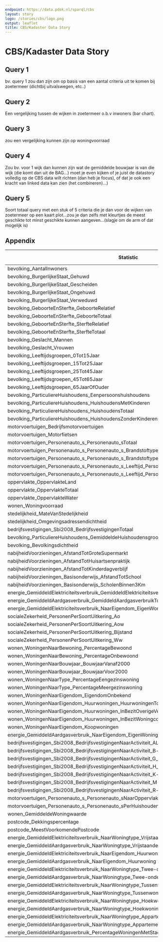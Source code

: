 ```yaml
---
endpoint: https://data.pdok.nl/sparql/cbs
layout: story
logo: /stories/cbs/logo.png
output: leaflet
title: CBS/Kadaster Data Story
---
```


# CBS/Kadaster Data Story

## Query 1

bv. query 1 zou dan zijn om op basis van een aantal criteria uit te
komen bij zoetermeer (dichtbij uitvalswegen, etc..)

## Query 2

Een vergelijking tussen de wijken in zoetermeer o.b.v inwoners (bar
chart).

<div data-query="http://localhost:4000/stories/cbs/#query=prefix+def%3A+%3Chttp%3A%2F%2Fbetalinkeddata.cbs.nl%2Fdef%2F83487NED%23%3E%0Aprefix+dimension%3A+%3Chttp%3A%2F%2Fbetalinkeddata.cbs.nl%2Fdef%2Fdimension%23%3E%0Aprefix+land%3A+%3Chttp%3A%2F%2Fbetalinkeddata.cbs.nl%2Fregios%2F2016%2Fid%2Fland-geografisch%2F%3E%0Aprefix+rdfs%3A+%3Chttp%3A%2F%2Fwww.w3.org%2F2000%2F01%2Frdf-schema%23%3E%0Aprefix+wijk%3A+%3Chttp%3A%2F%2Fbetalinkeddata.cbs.nl%2Fregios%2F2016%2Fid%2Fwijk%2F%3E%0Aselect+%3FregioLabel+%3Finwoners0_14+%3Finwoners15_24+%3Finwoners25_44+%3Finwoners45_64+%3Finwoners65plus+%7B%0A++values+%3Fregio+%7B%0A++++land%3ANL00%0A++++wijk%3AWK063709%0A++++wijk%3AWK063702%0A++++wijk%3AWK063700%0A++++wijk%3AWK063708%0A++++wijk%3AWK063701%0A++++wijk%3AWK063704%0A++++wijk%3AWK063706%0A++++wijk%3AWK063705%0A++++wijk%3AWK063703%0A++%7D%0A++_%3A0+def%3Abevolking_AantalInwoners+%3Ftotaal+%3B+dimension%3Aregio+%3Fregio+.%0A++_%3A1+def%3Abevolking_Leeftijdsgroepen_0Tot15Jaar+%3Fx1+%3B+dimension%3Aregio+%3Fregio+.%0A++_%3A2+def%3Abevolking_Leeftijdsgroepen_15Tot25Jaar+%3Fx2+%3B+dimension%3Aregio+%3Fregio+.%0A++_%3A3+def%3Abevolking_Leeftijdsgroepen_25Tot45Jaar+%3Fx3+%3B+dimension%3Aregio+%3Fregio+.%0A++_%3A4+def%3Abevolking_Leeftijdsgroepen_45Tot65Jaar+%3Fx4+%3B+dimension%3Aregio+%3Fregio+.%0A++_%3A5+def%3Abevolking_Leeftijdsgroepen_65JaarOfOuder+%3Fx5+%3B+dimension%3Aregio+%3Fregio+.%0A++bind(xsd%3Aint(%3Fx1%2Fxsd%3Adouble(%3Ftotaal)*1.0e2)+as+%3Finwoners0_14)%0A++bind(xsd%3Aint(%3Fx2%2Fxsd%3Adouble(%3Ftotaal)*1.0e2)+as+%3Finwoners15_24)%0A++bind(xsd%3Aint(%3Fx3%2Fxsd%3Adouble(%3Ftotaal)*1.0e2)+as+%3Finwoners25_44)%0A++bind(xsd%3Aint(%3Fx4%2Fxsd%3Adouble(%3Ftotaal)*1.0e2)+as+%3Finwoners45_64)%0A++bind(xsd%3Aint(%3Fx5%2Fxsd%3Adouble(%3Ftotaal)*1.0e2)+as+%3Finwoners65plus)%0A++%3Fregio+rdfs%3Alabel+%3FregioLabel%0A%7D%0A&contentTypeConstruct=text%2Fturtle&contentTypeSelect=application%2Fsparql-results%2Bjson&endpoint=https%3A%2F%2Fdata.pdok.nl%2Fsparql%2Fcbs&requestMethod=POST&tabTitle=Query&headers=%7B%7D&outputFormat=gchart&outputSettings=%7B%22chartConfig%22%3A%7B%22options%22%3A%7B%22hAxis%22%3A%7B%22useFormatFromData%22%3Atrue%2C%22viewWindow%22%3Anull%2C%22minValue%22%3Anull%2C%22maxValue%22%3Anull%2C%22viewWindowMode%22%3Anull%7D%2C%22legacyScatterChartLabels%22%3Atrue%2C%22vAxes%22%3A%5B%7B%22useFormatFromData%22%3Atrue%2C%22viewWindow%22%3A%7B%22max%22%3Anull%2C%22min%22%3Anull%7D%2C%22minValue%22%3Anull%2C%22maxValue%22%3Anull%7D%2C%7B%22useFormatFromData%22%3Atrue%2C%22viewWindow%22%3A%7B%22max%22%3Anull%2C%22min%22%3Anull%7D%2C%22minValue%22%3Anull%2C%22maxValue%22%3Anull%7D%5D%2C%22isStacked%22%3Afalse%2C%22booleanRole%22%3A%22certainty%22%2C%22legend%22%3A%22right%22%2C%22width%22%3A600%2C%22height%22%3A371%7D%2C%22state%22%3A%7B%7D%2C%22view%22%3A%7B%22columns%22%3Anull%2C%22rows%22%3Anull%7D%2C%22isDefaultVisualization%22%3Afalse%2C%22chartType%22%3A%22ColumnChart%22%7D%2C%22motionChartState%22%3Anull%7D"
     data-query-output="gchart">
</div>

## Query 3

zou een vergelijking kunnen zijn op woningvoorraad

<div data-query data-query-output="leaflet" data-query-sparql="q3.rq"></div>

## Query 4

Zou bv. voor 1 wijk dan kunnen zijn wat de gemiddelde bouwjaar is van
die wijk (die komt dan uit de BAG...) moet je even kijken of je juist
de datastory volledig op de CBS data wilt richten (dan heb je focus),
of dat je ook een kracht van linked data kan zien (het combineren)…)

<div data-query data-query-output="leaflet" data-query-sparql="q4.rq"></div>

## Query 5

Soort totaal query met een stuk of 5 criteria die je dan voor de
wijken van zoetermeer op een kaart plot…zou je dan zelfs met kleurtjes
de meest geschikte tot minst geschikte kunnen aangeven…(slagje om de
arm of dat mogelijk is)

<div data-query data-query-output="leaflet" data-query-sparql="q5.rq"></div>

## Appendix

<table>
  <thead>
    <tr><th>Statistic</th><th>№ observations</th></tr>
  </thead>
  <tbody>
    <tr><td>bevolking_AantalInwoners</td><td>16194</td></tr>
    <tr><td>bevolking_BurgerlijkeStaat_Gehuwd</td><td>16194</td></tr>
    <tr><td>bevolking_BurgerlijkeStaat_Gescheiden</td><td>16194</td></tr>
    <tr><td>bevolking_BurgerlijkeStaat_Ongehuwd</td><td>16194</td></tr>
    <tr><td>bevolking_BurgerlijkeStaat_Verweduwd</td><td>16194</td></tr>
    <tr><td>bevolking_GeboorteEnSterfte_GeboorteRelatief</td><td>16194</td></tr>
    <tr><td>bevolking_GeboorteEnSterfte_GeboorteTotaal</td><td>16194</td></tr>
    <tr><td>bevolking_GeboorteEnSterfte_SterfteRelatief</td><td>16194</td></tr>
    <tr><td>bevolking_GeboorteEnSterfte_SterfteTotaal</td><td>16194</td></tr>
    <tr><td>bevolking_Geslacht_Mannen</td><td>16194</td></tr>
    <tr><td>bevolking_Geslacht_Vrouwen</td><td>16194</td></tr>
    <tr><td>bevolking_Leeftijdsgroepen_0Tot15Jaar</td><td>16194</td></tr>
    <tr><td>bevolking_Leeftijdsgroepen_15Tot25Jaar</td><td>16194</td></tr>
    <tr><td>bevolking_Leeftijdsgroepen_25Tot45Jaar</td><td>16194</td></tr>
    <tr><td>bevolking_Leeftijdsgroepen_45Tot65Jaar</td><td>16194</td></tr>
    <tr><td>bevolking_Leeftijdsgroepen_65JaarOfOuder</td><td>16194</td></tr>
    <tr><td>bevolking_ParticuliereHuishoudens_Eenpersoonshuishoudens</td><td>16194</td></tr>
    <tr><td>bevolking_ParticuliereHuishoudens_HuishoudensMetKinderen</td><td>16194</td></tr>
    <tr><td>bevolking_ParticuliereHuishoudens_HuishoudensTotaal</td><td>16194</td></tr>
    <tr><td>bevolking_ParticuliereHuishoudens_HuishoudensZonderKinderen</td><td>16194</td></tr>
    <tr><td>motorvoertuigen_Bedrijfsmotorvoertuigen</td><td>16194</td></tr>
    <tr><td>motorvoertuigen_Motorfietsen</td><td>16194</td></tr>
    <tr><td>motorvoertuigen_Personenauto_s_Personenauto_sTotaal</td><td>16194</td></tr>
    <tr><td>motorvoertuigen_Personenauto_s_Personenauto_s_Brandstoftype_Personenauto_s_BrandstofBenzine</td><td>16194</td></tr>
    <tr><td>motorvoertuigen_Personenauto_s_Personenauto_s_Brandstoftype_Personenauto_s_OverigeBrandstof</td><td>16194</td></tr>
    <tr><td>motorvoertuigen_Personenauto_s_Personenauto_s_Leeftijd_Personenauto_s_6JaarEnOuder</td><td>16194</td></tr>
    <tr><td>motorvoertuigen_Personenauto_s_Personenauto_s_Leeftijd_Personenauto_s_JongerDan6Jaar</td><td>16194</td></tr>
    <tr><td>oppervlakte_OppervlakteLand</td><td>16194</td></tr>
    <tr><td>oppervlakte_OppervlakteTotaal</td><td>16194</td></tr>
    <tr><td>oppervlakte_OppervlakteWater</td><td>16194</td></tr>
    <tr><td>wonen_Woningvoorraad</td><td>16194</td></tr>
    <tr><td>stedelijkheid_MateVanStedelijkheid</td><td>16134</td></tr>
    <tr><td>stedelijkheid_Omgevingsadressendichtheid</td><td>16134</td></tr>
    <tr><td>bedrijfsvestigingen_Sbi2008_BedrijfsvestigingenTotaal</td><td>15998</td></tr>
    <tr><td>bevolking_ParticuliereHuishoudens_GemiddeldeHuishoudensgrootte</td><td>15882</td></tr>
    <tr><td>bevolking_Bevolkingsdichtheid</td><td>15596</td></tr>
    <tr><td>nabijheidVoorzieningen_AfstandTotGroteSupermarkt</td><td>15520</td></tr>
    <tr><td>nabijheidVoorzieningen_AfstandTotHuisartsenpraktijk</td><td>15520</td></tr>
    <tr><td>nabijheidVoorzieningen_AfstandTotKinderdagverblijf</td><td>15520</td></tr>
    <tr><td>nabijheidVoorzieningen_Basisonderwijs_AfstandTotSchool</td><td>15520</td></tr>
    <tr><td>nabijheidVoorzieningen_Basisonderwijs_ScholenBinnen3Km</td><td>15520</td></tr>
    <tr><td>energie_GemiddeldElektriciteitsverbruik_GemiddeldElektriciteitsverbruikTotaal</td><td>15033</td></tr>
    <tr><td>energie_GemiddeldAardgasverbruik_GemiddeldAardgasverbruikTotaal</td><td>14847</td></tr>
    <tr><td>energie_GemiddeldElektriciteitsverbruik_NaarEigendom_EigenWoning</td><td>14814</td></tr>
    <tr><td>socialeZekerheid_PersonenPerSoortUitkering_Ao</td><td>14814</td></tr>
    <tr><td>socialeZekerheid_PersonenPerSoortUitkering_Aow</td><td>14814</td></tr>
    <tr><td>socialeZekerheid_PersonenPerSoortUitkering_Bijstand</td><td>14814</td></tr>
    <tr><td>socialeZekerheid_PersonenPerSoortUitkering_Ww</td><td>14814</td></tr>
    <tr><td>wonen_WoningenNaarBewoning_PercentageBewoond</td><td>14746</td></tr>
    <tr><td>wonen_WoningenNaarBewoning_PercentageOnbewoond</td><td>14746</td></tr>
    <tr><td>wonen_WoningenNaarBouwjaar_BouwjaarVanaf2000</td><td>14746</td></tr>
    <tr><td>wonen_WoningenNaarBouwjaar_BouwjaarVoor2000</td><td>14746</td></tr>
    <tr><td>wonen_WoningenNaarType_PercentageEengezinswoning</td><td>14746</td></tr>
    <tr><td>wonen_WoningenNaarType_PercentageMeergezinswoning</td><td>14746</td></tr>
    <tr><td>wonen_WoningenNaarEigendom_EigendomOnbekend</td><td>14721</td></tr>
    <tr><td>wonen_WoningenNaarEigendom_Huurwoningen_HuurwoningenTotaal</td><td>14721</td></tr>
    <tr><td>wonen_WoningenNaarEigendom_Huurwoningen_InBezitOverigeVerhuurders</td><td>14721</td></tr>
    <tr><td>wonen_WoningenNaarEigendom_Huurwoningen_InBezitWoningcorporatie</td><td>14721</td></tr>
    <tr><td>wonen_WoningenNaarEigendom_Koopwoningen</td><td>14721</td></tr>
    <tr><td>energie_GemiddeldAardgasverbruik_NaarEigendom_EigenWoning</td><td>14624</td></tr>
    <tr><td>bedrijfsvestigingen_Sbi2008_BedrijfsvestigingenNaarActiviteit_ALandbouw_BosbouwEnVisserij</td><td>13896</td></tr>
    <tr><td>bedrijfsvestigingen_Sbi2008_BedrijfsvestigingenNaarActiviteit_B-fNijverheidEnEnergie</td><td>13896</td></tr>
    <tr><td>bedrijfsvestigingen_Sbi2008_BedrijfsvestigingenNaarActiviteit_G_p_IHandelEnHoreca</td><td>13896</td></tr>
    <tr><td>bedrijfsvestigingen_Sbi2008_BedrijfsvestigingenNaarActiviteit_H_p_JVervoer_InformatieEnCommunicatie</td><td>13896</td></tr>
    <tr><td>bedrijfsvestigingen_Sbi2008_BedrijfsvestigingenNaarActiviteit_K-lFinancieleDiensten_OnroerendGoed</td><td>13896</td></tr>
    <tr><td>bedrijfsvestigingen_Sbi2008_BedrijfsvestigingenNaarActiviteit_M-nZakelijkeDienstverlening</td><td>13896</td></tr>
    <tr><td>bedrijfsvestigingen_Sbi2008_BedrijfsvestigingenNaarActiviteit_R-uCultuur_Recreatie_OverigeDiensten</td><td>13896</td></tr>
    <tr><td>motorvoertuigen_Personenauto_s_Personenauto_sNaarOppervlakte</td><td>13268</td></tr>
    <tr><td>motorvoertuigen_Personenauto_s_Personenauto_sPerHuishouden</td><td>13268</td></tr>
    <tr><td>wonen_GemiddeldeWoningwaarde</td><td>13018</td></tr>
    <tr><td>postcode_Dekkingspercentage</td><td>12766</td></tr>
    <tr><td>postcode_MeestVoorkomendePostcode</td><td>12766</td></tr>
    <tr><td>energie_GemiddeldElektriciteitsverbruik_NaarWoningtype_VrijstaandeWoning</td><td>12694</td></tr>
    <tr><td>energie_GemiddeldAardgasverbruik_NaarWoningtype_VrijstaandeWoning</td><td>12595</td></tr>
    <tr><td>energie_GemiddeldElektriciteitsverbruik_NaarEigendom_Huurwoning</td><td>12439</td></tr>
    <tr><td>energie_GemiddeldAardgasverbruik_NaarEigendom_Huurwoning</td><td>12223</td></tr>
    <tr><td>energie_GemiddeldElektriciteitsverbruik_NaarWoningtype_Twee-onder-een-kap-woning</td><td>11159</td></tr>
    <tr><td>energie_GemiddeldAardgasverbruik_NaarWoningtype_Twee-onder-een-kap-woning</td><td>11027</td></tr>
    <tr><td>energie_GemiddeldElektriciteitsverbruik_NaarWoningtype_Tussenwoning</td><td>10524</td></tr>
    <tr><td>energie_GemiddeldAardgasverbruik_NaarWoningtype_Tussenwoning</td><td>10334</td></tr>
    <tr><td>energie_GemiddeldElektriciteitsverbruik_NaarWoningtype_Hoekwoning</td><td>10270</td></tr>
    <tr><td>energie_GemiddeldAardgasverbruik_NaarWoningtype_Hoekwoning</td><td>10094</td></tr>
    <tr><td>energie_GemiddeldElektriciteitsverbruik_NaarWoningtype_Appartement</td><td>9099</td></tr>
    <tr><td>energie_GemiddeldAardgasverbruik_NaarWoningtype_Appartement</td><td>8908</td></tr>
    <tr><td>energie_GemiddeldAardgasverbruik_PercentageWoningenMetStadsverwarming</td><td>866</td></tr>
  </tbody>
</table>
